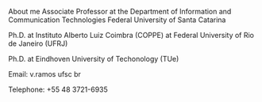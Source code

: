 About me
Associate Professor at the Department of Information and Communication Technologies Federal University of Santa Catarina

Ph.D. at Instituto Alberto Luiz Coimbra (COPPE) at Federal University of Rio de Janeiro (UFRJ)

Ph.D. at Eindhoven University of Techonology (TUe)

Email: v.ramos <at> ufsc <dot> br

Telephone: +55 48 3721-6935
